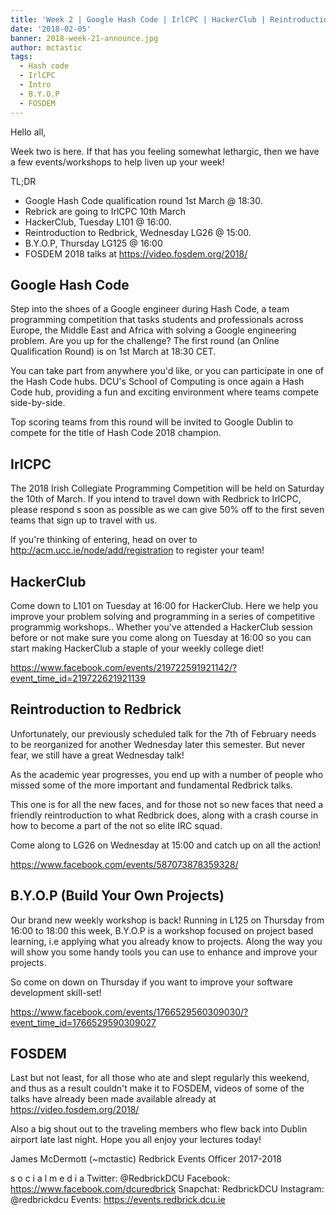```yaml
---
title: 'Week 2 | Google Hash Code | IrlCPC | HackerClub | Reintroduction to Redbrick | B.Y.O.P (Build Your Own Projects) | FOSDEM'
date: '2018-02-05'
banner: 2018-week-21-announce.jpg
author: mctastic
tags:
  - Hash code
  - IrlCPC
  - Intro
  - B.Y.O.P
  - FOSDEM
---
```


Hello all,

Week two is here. If that has you feeling somewhat lethargic, then we have a few events/workshops to help liven up your week!

TL;DR
  - Google Hash Code qualification round 1st March @ 18:30.
  - Rebrick are going to IrlCPC 10th March
  - HackerClub, Tuesday L101 @ 16:00.
  - Reintroduction to Redbrick, Wednesday LG26 @ 15:00.
  - B.Y.O.P, Thursday LG125 @ 16:00
  - FOSDEM 2018 talks at https://video.fosdem.org/2018/

<!-- more -->

## Google Hash Code

Step into the shoes of a Google engineer during Hash Code, a team programming competition that tasks students and professionals across Europe, the Middle East and Africa with solving a Google engineering problem. Are you up for the challenge? The first round (an Online Qualification Round) is on 1st March at 18:30 CET.

You can take part from anywhere you'd like, or you can participate in one of the Hash Code hubs. DCU's School of Computing is once again a Hash Code hub, providing a fun and exciting environment where teams compete side-by-side.

Top scoring teams from this round will be invited to Google Dublin to compete for the title of Hash Code 2018 champion.

## IrlCPC

The 2018 Irish Collegiate Programming Competition will be held on Saturday the 10th of March. If you intend to travel down with Redbrick to IrlCPC, please respond s soon as possible as we can give 50% off to the first seven teams that sign up to travel with us.

If you're thinking of entering, head on over to http://acm.ucc.ie/node/add/registration to register your team!

## HackerClub

Come down to L101 on Tuesday at 16:00 for HackerClub. Here we help you improve your problem solving and programming in a series of competitive programmig workshops.. Whether you've attended a HackerClub session before or not make sure you come along on Tuesday at 16:00 so you can start making HackerClub a staple of your weekly college diet!

https://www.facebook.com/events/219722591921142/?event_time_id=219722621921139

## Reintroduction to Redbrick

Unfortunately, our previously scheduled talk for the 7th of February needs to be reorganized for another Wednesday later this semester. But never fear, we still have a great Wednesday talk!

As the academic year progresses, you end up with a number of people who missed some of the more important and fundamental Redbrick talks.

This one is for all the new faces, and for those not so new faces that need a friendly reintroduction to what Redbrick does, along with a crash course in how to become a part of the not so elite IRC squad.

Come along to LG26 on Wednesday at 15:00 and catch up on all the action!

https://www.facebook.com/events/587073878359328/

## B.Y.O.P (Build Your Own Projects)

Our brand new weekly workshop is back! Running in L125 on Thursday from 16:00 to 18:00 this week, B.Y.O.P is a workshop focused on project based learning, i.e applying what you already know to projects. Along the way you will show you some handy tools you can use to enhance and improve your projects.

So come on down on Thursday if you want to improve your software development skill-set!

https://www.facebook.com/events/1766529560309030/?event_time_id=1766529590309027

## FOSDEM

Last but not least, for all those who ate and slept regularly this weekend, and thus as a result couldn't make it to FOSDEM, videos of some of the talks have already been made available already at https://video.fosdem.org/2018/

Also a big shout out to the traveling members who flew back into Dublin airport late last night. Hope you all enjoy your lectures today!

James McDermott (~mctastic)
Redbrick Events Officer 2017-2018

s o c i a l m e d i a
Twitter: @RedbrickDCU
Facebook: https://www.facebook.com/dcuredbrick
Snapchat: RedbrickDCU
Instagram: @redbrickdcu
Events: https://events.redbrick.dcu.ie
